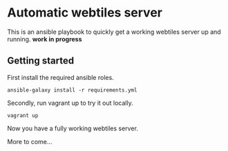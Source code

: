 # Automatic webtiles server
This is an ansible playbook to quickly get a working webtiles server up and running.
**work in progress**

## Getting started
First install the required ansible roles.
```
ansible-galaxy install -r requirements.yml
```
Secondly, run vagrant up to try it out locally.
```
vagrant up
```
Now you have a fully working webtiles server.

More to come...
